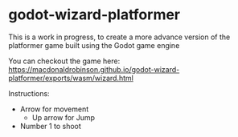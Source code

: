 # godot-wizard-platformer
This is a work in progress, to create a more advance version of the platformer game built using the Godot game engine

You can checkout the game here: https://macdonaldrobinson.github.io/godot-wizard-platformer/exports/wasm/wizard.html

Instructions:
- Arrow for movement
  - Up arrow for Jump
- Number 1 to shoot
